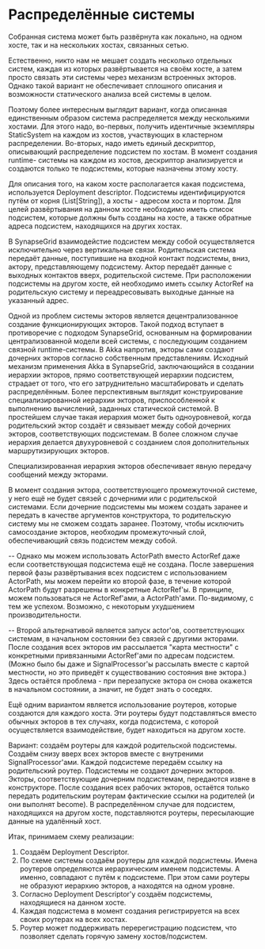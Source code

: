 Распределённые системы
======================

Собранная система может быть развёрнута как локально, на одном хосте, так и на нескольких хостах,
связанных сетью.

Естественно, никто нам не мешает создать несколько отдельных систем, каждая из которых развёртывается на своём хосте,
а затем просто связать эти системы через механизм встроенных экторов. Однако такой вариант не обеспечивает
сплошного описания и возможности статического анализа всей системы в целом.

Поэтому более интересным выглядит вариант, когда описанная единственным образом система распределяется
между несколькими хостами. Для этого надо, во-первых, получить идентичные экземпляры StaticSystem на каждом из
хостов, участвующих в кластерном распределении. Во-вторых, надо иметь единый дескриптор, описывающий
распределение подсистем по хостам. В момент создания runtime- системы на каждом из хостов, дескриптор
анализируется и создаются только те подсистемы, которые назначены этому хосту.

Для описания того, на каком хосте располагается какая подсистема, используется Deployment descriptor.
Подсистемы идентифицируются путём от корня (List[String]), а хосты - адресом хоста и портом.
Для целей развёртывания на данном хосте необходимо иметь список подсистем, которые должны быть
созданы на хосте, а также обратные адреса подсистем, находящихся на других хостах.

В SynapseGrid взаимодейстие подсистем между собой осуществляется исключительно через вертикальные связи.
Родительская система передаёт данные, поступившие на входной контакт подсистемы, вниз, актору,
представляющему подсистему. Актор передаёт данные с выходных контактов вверх, родительской системе. При
расположении подсистемы на другом хосте, ей необходимо иметь ссылку ActorRef на родительскую систему и
переадресовывать выходные данные на указанный адрес.


Одной из проблем системы экторов является децентрализованное создание функционирующих экторов. Такой подход
вступает в противоречие с подходом SynapseGrid, основанным на формировании централизованной модели всей системы,
с последующим созданием связной runtime-системы. В Akka напротив, экторы сами создают дочерних экторов согласно
собственным представлениям. Исходный механизм применения Akka в SynapseGrid, заключающийся в создании
иерархии экторов, прямо соответствующей иерархии подсистем, страдает от того, что его
затруднительно масштабировать и сделать распределённым. Более перспективным выглядит конструирование
специализированной иерархии экторов, приспособленной к выполнению вычислений, заданных статической системой.
В простейшем случае такая иерархия может быть одноуровневой, когда родительский эктор создаёт и связывает между
собой дочерних экторов, соответствующих подсистемам. В более сложном случае иерархия делается двухуровневой с
созданием слоя дополнительных маршрутизирующих экторов.

Специализированная иерархия экторов обеспечивает явную передачу сообщений между экторами.

В момент создания эктора, соответствующего промежуточной системе, у него ещё не будет связей с дочерними или с
родительской системами. Если дочерние подсистемы мы можем создать заранее и передать в качестве аргументов
конструктора, то родительскую систему мы не сможем создать заранее. Поэтому, чтобы исключить самосоздание экторов,
необходим промежуточный слой, обеспечивающий связь подсистем между собой.

-- Однако мы можем использовать ActorPath вместо ActorRef даже если соответствующая подсистема ещё не создана.
После завершения первой фазы развёртывания всех подсистем с использованием ActorPath, мы можем перейти ко
второй фазе, в течение которой ActorPath будут разрешены в конкретные ActorRef'ы. В принципе, можем
пользоваться не ActorRef'ами, а ActorPath'ами. По-видимому, с тем же успехом. Возможно, с некоторым
ухудшением производительности.

-- Второй альтернативой является запуск actor'ов, соответствующих системам, в начальном состоянии без связей
с другими экторами. После создания всех экторов им рассылается "карта местности" с конкретными привязанными
ActorRef'ами по адресам подсистем. (Можно было бы даже и SignalProcessor'ы рассылать вместе с картой местности,
но это приведёт к существованию состояния вне эктора.) Здесь остаётся проблема - при перезапуске эктора он
снова окажется в начальном состоянии, а значит, не будет знать о соседях.

Ещё одним вариантом является использование роутеров, которые создаются для каждого хоста. Эти роутеры будут
подставляться вместо обычных экторов в тех случаях, когда подсистема, с которой осуществляется взаимодействие,
будет находиться на другом хосте.

Вариант: создаём роутеры для каждой родительской подсистемы. Создаём снизу вверх всех экторов вместе с внутреними
SignalProcessor'ами. Каждой подсистеме передаём ссылку на родительский роутер. Подсистемы не создают дочерних
экторов. Экторы, соответствующие дочерним подсистемам, передаются извне в конструкторе. После создания всех
рабочих экторов, остаётся только передать родительским роутерам фактические ссылки на родителей
(и они выполнят become). В распределённом случае для подсистем, находящихся на другом хосте, подставляются
роутеры, пересылающие данные на удалённый хост.

Итак, принимаем схему реализации:
 1. Создаём Deployment Descriptor.
 2. По схеме системы создаём роутеры для каждой подсистемы. Имена роутеров определяются
    иерархическим именем подсистемы. А именно, совпадают с путём к подсистеме. При этом сами роутеры не
    образуют иерархию экторов, а находятся на одном уровне.
 3. Согласно Deployment Descriptor'у создаём подсистемы, находящиеся на данном хосте.
 4. Каждая подсистема в момент создания регистрируется на всех своих роутерах на всех хостах.
 5. Роутер может поддерживать перерегистрацию подсистем, что позволяет сделать горячую замену
    хостов/подсистем.

